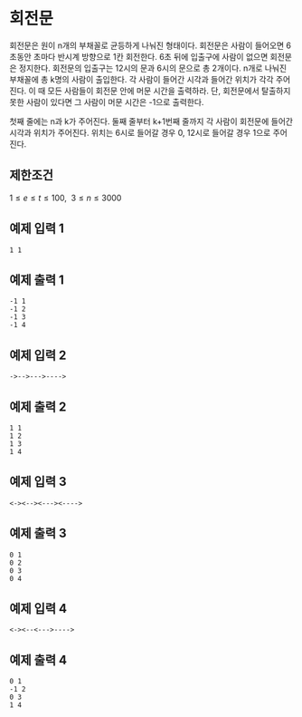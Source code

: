 # 회전문

회전문은 원이 n개의 부채꼴로 균등하게 나눠진 형태이다. 회전문은 사람이 들어오면 6초동안 초마다 반시계 방향으로 1칸 회전한다. 6초 뒤에 입출구에 사람이 없으면 회전문은 정지한다. 회전문의 입출구는 12시의 문과 6시의 문으로 총 2개이다.
n개로 나눠진 부채꼴에 총 k명의 사람이 출입한다. 각 사람이 들어간 시각과 들어간 위치가 각각 주어진다.
이 때 모든 사람들이 회전문 안에 머문 시간을 출력하라. 단, 회전문에서 탈출하지 못한 사람이 있다면 그 사람이 머문 시간은 -1으로 출력한다.

첫째 줄에는 n과 k가 주어진다.
둘째 줄부터 k+1번째 줄까지 각 사람이 회전문에 들어간 시각과 위치가 주어진다. 위치는 6시로 들어갈 경우 0, 12시로 들어갈 경우 1으로 주어진다.

## 제한조건

$1 \le e \le t \le 100, \enspace 3 \le n \le 3000$

## 예제 입력 1

```
1 1

```

## 예제 출력 1

```
-1 1
-1 2
-1 3
-1 4
```

## 예제 입력 2

```
->-->--->---->
```

## 예제 출력 2

```
1 1
1 2
1 3
1 4
```

## 예제 입력 3

```
<-><--><---><---->
```

## 예제 출력 3

```
0 1
0 2
0 3
0 4
```

## 예제 입력 4

```
<-><--<--->---->
```

## 예제 출력 4

```
0 1
-1 2
0 3
1 4
```
